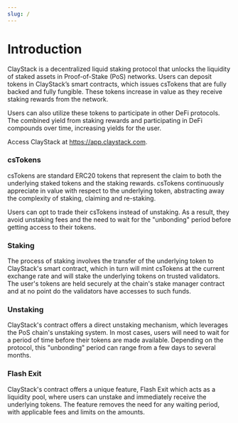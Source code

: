 ```yaml
---
slug: /
---
```


# Introduction

ClayStack is a decentralized liquid staking protocol that unlocks the liquidity of staked assets in Proof-of-Stake (PoS) networks. Users can deposit tokens in ClayStack’s smart contracts, which issues csTokens that are fully backed and fully fungible. These tokens increase in value as they receive staking rewards from the network.

Users can also utilize these tokens to participate in other DeFi protocols. The combined yield from staking rewards and participating in DeFi compounds over time, increasing yields for the user.

Access ClayStack at https://app.claystack.com.

### csTokens

csTokens are standard ERC20 tokens that represent the claim to both the underlying staked tokens and the staking rewards. csTokens continuously appreciate in value with respect to the underlying token, abstracting away the complexity of staking, claiming and re-staking.

Users can opt to trade their csTokens instead of unstaking. As a result, they avoid unstaking fees and the need to wait for the "unbonding" period before getting access to their tokens.

### Staking

The process of staking involves the transfer of the underlying token to ClayStack's smart contract, which in turn will mint csTokens at the current exchange rate and will stake the underlying tokens on trusted validators. The user's tokens are held securely at the chain's stake manager contract and at no point do the validators have accesses to such funds.

### Unstaking

ClayStack's contract offers a direct unstaking mechanism, which leverages the PoS chain's unstaking system. In most cases, users will need to wait for a period of time before their tokens are made available. Depending on the protocol, this "unbonding" period can range from a few days to several months.

### Flash Exit

ClayStack's contract offers a unique feature, Flash Exit which acts as a liquidity pool, where users can unstake and immediately receive the underlying tokens. The feature removes the need for any waiting period, with applicable fees and limits on the amounts.

[//]: # (- [ClayStack LitePaper]&#40;#&#41;)

[//]: # ()
[//]: # (```)

[//]: # (TODO)

[//]: # (Add Link to LitePaper)

[//]: # (```)
